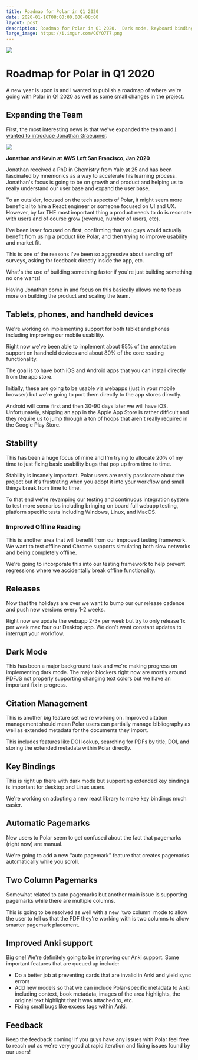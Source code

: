 ```yaml
---
title: Roadmap for Polar in Q1 2020
date: 2020-01-16T08:00:00.000-08:00
layout: post
description: Roadmap for Polar in Q1 2020.  Dark mode, keyboard bindings, and expanding the team.
large_image: https://i.imgur.com/CQYO7T7.png
---
```


<img class="img-fluid" src="https://i.imgur.com/CQYO7T7.png">

# Roadmap for Polar in Q1 2020

A new year is upon is and I wanted to publish a roadmap of where we're going with Polar in Q1 2020 as well as some small
changes in the project.

## Expanding the Team

First, the most interesting news is that we've expanded the team and [I wanted to introduce Jonathan Graeupner](https://getpolarized.io/2020/01/16/joining-the-team.html).

<img class="img-fluid" src="https://i.imgur.com/sONUWwd.png"/>

<p class="text-center">
<b>Jonathan and Kevin at AWS Loft San Francisco, Jan 2020</b>
</p>

Jonathan received a PhD in Chemistry from Yale at 25 and has been fascinated by mnemonics as a way to accelerate his
learning process.  Jonathan's focus is going to be on growth and product and helping us to really understand our
user base and expand the user base.

To an outsider, focused on the tech aspects of Polar, it might seem more beneficial to hire a React engineer or
someone focused on UI and UX.  However, by far THE most important thing a product needs to do is resonate with users
and of course grow (revenue, number of users, etc).

I've been laser focused on first, confirming that you guys would actually benefit from using a product like Polar, and
then trying to improve usability and market fit.

This is one of the reasons I've been so aggressive about sending off surveys, asking for feedback directly inside the
app, etc.

What's the use of building something faster if you're just building something no one wants!

Having Jonathan come in and focus on this basically allows me to focus more on building the product and scaling the
team.

## Tablets, phones, and handheld devices

We're working on implementing support for both tablet and phones including improving our mobile usability.

Right now we've been able to implement about 95% of the annotation support on handheld devices and about 80% of the
core reading functionality.

The goal is to have both iOS and Android apps that you can install directly from the app store.

Initially, these are going to be usable via webapps (just in your mobile browser) but we're going to port them directly
to the app stores directly.

Android will come first and then 30-90 days later we will have iOS.  Unfortunately, shipping an app in the Apple App
Store is rather difficult and they require us to jump through a ton of hoops that aren't really required in the
Google Play Store.

## Stability

This has been a huge focus of mine and I'm trying to allocate 20% of my time to just fixing basic usability bugs that
pop up from time to time.

Stability is insanely important.  Polar users are really passionate about the project but it's frustrating when you
adopt it into your workflow and small things break from time to time.

To that end we're revamping our testing and continuous integration system to test more scenarios including bringing
on board full webapp testing, platform specific tests including Windows, Linux, and MacOS.

### Improved Offline Reading

This is another area that will benefit from our improved testing framework.  We want to test offline and Chrome supports
simulating both slow networks and being completely offline.

We're going to incorporate this into our testing framework to help prevent regressions where we accidentally break
offline functionality.

## Releases

Now that the holidays are over we want to bump our our release cadence and push new versions every 1-2 weeks.

Right now we update the webapp 2-3x per week but try to only release 1x per week max four our Desktop app.  We don't
want constant updates to interrupt your workflow.

## Dark Mode

This has been a major background task and we're making progress on implementing dark mode.  The major blockers
right now are mostly around PDFJS not properly supporting changing text colors but we have an important fix in
progress.

## Citation Management

This is another big feature set we're working on.  Improved citation management should mean Polar users can partially
manage bibliography as well as extended metadata for the documents they import.

This includes features like DOI lookup, searching for PDFs by title, DOI, and storing the extended metadata within Polar
directly.

## Key Bindings

This is right up there with dark mode but supporting extended key bindings is important for desktop and Linux users.

We're working on adopting a new react library to make key bindings much easier.

## Automatic Pagemarks

New users to Polar seem to get confused about the fact that pagemarks (right now) are manual.

We're going to add a new "auto pagemark" feature that creates pagemarks automatically while you scroll.

## Two Column Pagemarks

Somewhat related to auto pagemarks but another main issue is supporting pagemarks while there are multiple columns.

This is going to be resolved as well with a new 'two column' mode to allow the user to tell us that the PDF they're
working with is two columns to allow smarter pagemark placement.

## Improved Anki support

Big one!  We're definitely going to be improving our Anki support.  Some important features that are queued up include:

 - Do a better job at preventing cards that are invalid in Anki and yield sync errors
 - Add new models so that we can include Polar-specific metadata to Anki including context, book metadata, images
   of the area highlights, the original text highlight that it was attached to, etc.
 - Fixing small bugs like excess tags within Anki.

## Feedback

Keep the feedback coming!  If you guys have any issues with Polar feel free to reach out as we're very good
at rapid iteration and fixing issues found by our users!
